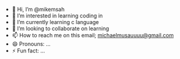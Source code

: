 - 👋 Hi, I’m @mikemsah
- 👀 I’m interested in learning coding in 
- 🌱 I’m currently learning c language
- 💞️ I’m looking to collaborate on learning
- 📫 How to reach me on this email; michaelmusauuuu@gmail.com
- 😄 Pronouns: ...
- ⚡ Fun fact: ...

<!---
mikemsah/mikemsah is a ✨ special ✨ repository because its `README.md` (this file) appears on your GitHub profile.
You can click the Preview link to take a look at your changes.
--->

